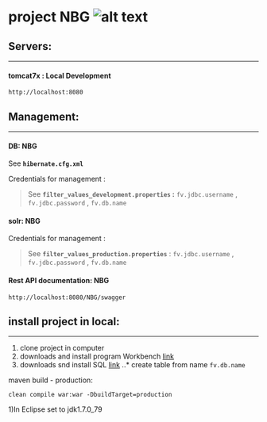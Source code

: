 # project NBG ![alt text][logo]

## Servers:
***
#### tomcat7x : Local Development
	http://localhost:8080


## 	Management:
***
	
#### DB: NBG
See **`hibernate.cfg.xml`**

Credentials for management : 
>See **`filter_values_development.properties` :** `fv.jdbc.username` , `fv.jdbc.password` , `fv.db.name`

#### solr: NBG
Credentials for management : 
>See **`filter_values_production.properties`** : `fv.jdbc.username` , `fv.jdbc.password` , `fv.db.name`

#### Rest API documentation: NBG
	http://localhost:8080/NBG/swagger

	
## 	install project in local:
***
1. clone project in computer
2. downloads and install program Workbench [link](https://dev.mysql.com/downloads/workbench/)
3. downloads snd install SQL [link](https://drive.google.com/drive/folders/0B4alBSKMwoHLMFhvRnZGY3c1WGM)
..* create table from name `fv.db.name`


maven build - production:
	
	clean compile war:war -DbuildTarget=production

1)In Eclipse set to jdk1.7.0_79



[logo]: https://github.com/ivangainutsa/testReadme/blob/master/favicon.ico "Logo"
